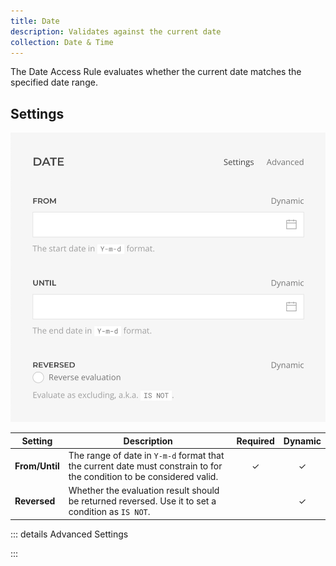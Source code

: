 ```yaml
---
title: Date
description: Validates against the current date
collection: Date & Time
---
```


<!--@include: ./_partials/intro.md-->

The Date Access Rule evaluates whether the current date matches the specified date range.

## Settings

![Date Access Rule](../assets/rules/rule-date.webp)

| Setting | Description | Required | Dynamic |
| ------- | ----------- | :------: | :-----: |
| **From/Until** | The range of date in `Y-m-d` format that the current date must constrain to for the condition to be considered valid. | &#x2713; | &#x2713; |
| **Reversed** | Whether the evaluation result should be returned reversed. Use it to set a condition as `IS NOT`. | | &#x2713; |

::: details Advanced Settings
<!--@include: ./_partials/advanced-settings.md-->
:::

